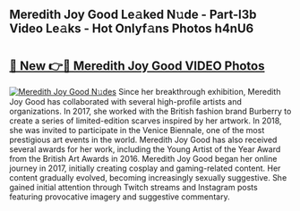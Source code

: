 ## Meredith Joy Good Le𝚊ked N𝚞de - Part-l3b Video Le𝚊ks - Hot Onlyf𝚊ns Photos h4nU6

# <h2><a href="http://ac53880.deff.icu/?id=Meredith+Joy+Good">🔗 New 👉🔴 Meredith Joy Good VIDEO Photos</a></h2>

[![Meredith Joy Good N𝚞des](https://i.imgur.com/rIISA9y.gif)](http://ac53880.deff.icu/?id=Meredith+Joy+Good)
Since her breakthrough exhibition, Meredith Joy Good has collaborated with several high-profile artists and organizations. In 2017, she worked with the British fashion brand Burberry to create a series of limited-edition scarves inspired by her artwork. In 2018, she was invited to participate in the Venice Biennale, one of the most prestigious art events in the world. Meredith Joy Good has also received several awards for her work, including the Young Artist of the Year Award from the British Art Awards in 2016. Meredith Joy Good began her online journey in 2017, initially creating cosplay and gaming-related content. Her content gradually evolved, becoming increasingly sexually suggestive. She gained initial attention through Twitch streams and Instagram posts featuring provocative imagery and suggestive commentary.
